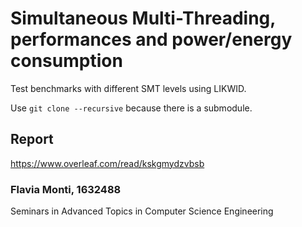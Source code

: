 # Simultaneous Multi-Threading, performances and power/energy consumption
Test benchmarks with different SMT levels using LIKWID.

Use ```git clone --recursive``` because there is a submodule.

## Report
https://www.overleaf.com/read/kskgmydzvbsb

### Flavia Monti, 1632488

Seminars in Advanced Topics in Computer Science Engineering